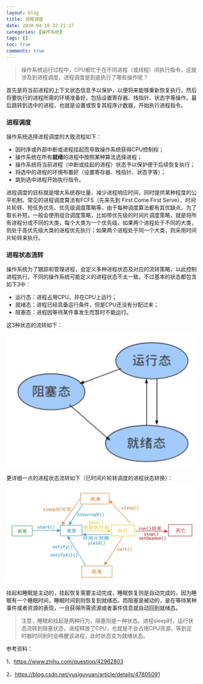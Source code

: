 ```yaml
---
layout: blog
title: 进程调度
date: 2020-04-18 22:21:17
categories: [操作系统]
tags: []
toc: true
comments: true
---
```


> 操作系统运行过程中，CPU都忙于在不同进程（或线程）间执行指令，这就涉及到进程调度，进程调度是到底执行了哪些操作呢？

首先是将当前进程的上下文状态信息予以保护，以便将来能够重新恢复执行，然后将要执行的进程所需的环境准备好，包括设置寄存器、栈指针、状态字等操作。最后跳转到选中的进程，也就是设置或恢复其程序计数器，开始执行进程指令。

### 进程调度

操作系统选择进程调度的大致流程如下：

- 因时序或外部中断或进程挂起而导致操作系统获得CPU控制权；
- 操作系统在所有**就绪**的进程中按照某种算法选择进程；
- 操作系统将当前进程（中断或挂起的进程）状态予以保护便于后续恢复执行；
- 将选中的进程的环境布置好（设置寄存器、栈指针、状态字等）；
- 跳到选中进程开始执行指令。

进程调度的目标就是增大系统吞吐量、减少进程响应时间，同时提供某种程度的公平机制。常见的进程调度算法有FCFS（先来先到 First Come First Serve）、时间片轮转、短任务优先、优先级调度策略等，由于每种调度算法都有其优缺点，为了取长补短，一般会使用组合调度策略，比如带优先级的时间片调度策略，就是将所有进程分成不同的大类，每个大类为一个优先级。如果两个进程处于不同的大类，则处于高优先级大类的进程优先执行；如果两个进程处于同一个大类，则采用时间片轮转来执行。

### 进程状态流转

操作系统为了跟踪和管理进程，会定义多种进程状态及对应的流转策略，以此控制进程执行。不同的操作系统可能定义的进程状态不太一致，不过基本的状态都包含如下3中：

- 运行态：进程占用CPU，并在CPU上运行；
- 就绪态：进程已经具备运行条件，但是CPU还没有分配过来；
- 阻塞态：进程因等待某件事发生而暂时不能运行。

这3种状态的流转如下：

![image-20200418223743294](_image/进程调度/image-20200418223743294.png)

更详细一点的进程状态流转如下（已时间片轮转调度的进程状态转换）：

![image-20200418224030003](_image/进程调度/image-20200418224030003.png)

挂起和睡眠是主动的，挂起恢复需要主动完成，睡眠恢复则是自动完成的，因为睡眠有一个睡眠时间，睡眠时间到则恢复到就绪态。而阻塞是被动的，是在等待某种事件或者资源的表现，一旦获得所需资源或者事件信息就自动回到就绪态。

> 注意，睡眠和挂起是两种行为，阻塞则是一种状态。进程sleep时，运行状态流转到阻塞状态，进程释放了CPU，也就是不会占用CPU资源，等到定时器时间到时会唤醒该进程，此时状态变为就绪状态。

参考资料：

1、https://www.zhihu.com/question/42962803

2、https://blog.csdn.net/yusiguyuan/article/details/47805091